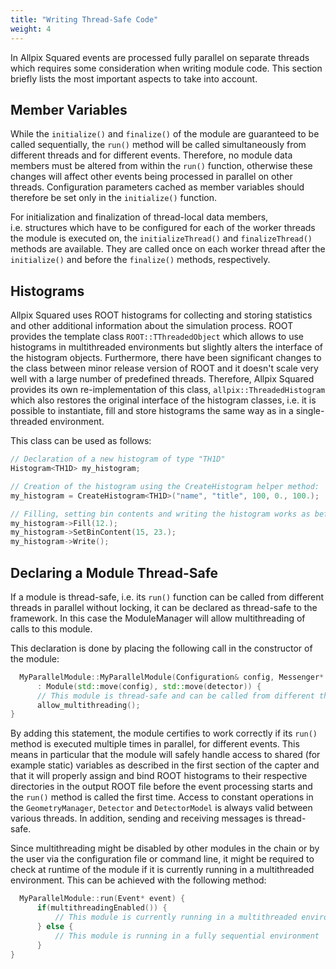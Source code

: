 ```yaml
---
title: "Writing Thread-Safe Code"
weight: 4
---
```


In Allpix Squared events are processed fully parallel on separate
threads which requires some consideration when writing module code. This
section briefly lists the most important aspects to take into account.

## Member Variables

While the `initialize()` and `finalize()` of the module are guaranteed
to be called sequentially, the `run()` method will be called
simultaneously from different threads and for different events.
Therefore, no module data members must be altered from within the
`run()` function, otherwise these changes will affect other events being
processed in parallel on other threads. Configuration parameters cached
as member variables should therefore be set only in the `initialize()`
function.

For initialization and finalization of thread-local data members,
i.e. structures which have to be configured for each of the worker
threads the module is executed on, the `initializeThread()` and
`finalizeThread()` methods are available. They are called once on each
worker thread after the `initialize()` and before the `finalize()`
methods, respectively.

## Histograms

Allpix Squared uses ROOT histograms for collecting and storing
statistics and other additional information about the simulation
process. ROOT provides the template class `ROOT::TThreadedObject` which
allows to use histograms in multithreaded environments but slightly
alters the interface of the histogram objects. Furthermore, there have
been significant changes to the class between minor release version of
ROOT and it doesn't scale very well with a large number of predefined
threads. Therefore, Allpix Squared provides its own re-implementation of
this class, `allpix::ThreadedHistogram` which also restores the original
interface of the histogram classes, i.e. it is possible to instantiate,
fill and store histograms the same way as in a single-threaded
environment.

This class can be used as follows:

```cpp
// Declaration of a new histogram of type "TH1D"
Histogram<TH1D> my_histogram;

// Creation of the histogram using the CreateHistogram helper method:
my_histogram = CreateHistogram<TH1D>("name", "title", 100, 0., 100.);

// Filling, setting bin contents and writing the histogram works as before:
my_histogram->Fill(12.);
my_histogram->SetBinContent(15, 23.);
my_histogram->Write();
```

## Declaring a Module Thread-Safe

If a module is thread-safe, i.e. its `run()` function can be called from
different threads in parallel without locking, it can be declared as
thread-safe to the framework. In this case the ModuleManager will allow
multithreading of calls to this module.

This declaration is done by placing the following call in the
constructor of the module:

```cpp
  MyParallelModule::MyParallelModule(Configuration& config, Messenger* messenger, std::shared_ptr<Detector> detector)
      : Module(std::move(config), std::move(detector)) {
      // This module is thread-safe and can be called from different threads simultaneously:
      allow_multithreading();
}
```

By adding this statement, the module certifies to work correctly if its
`run()` method is executed multiple times in parallel, for different
events. This means in particular that the module will safely handle
access to shared (for example static) variables as described in the
first section of the capter and that it will properly assign and bind
ROOT histograms to their respective directories in the output ROOT file
before the event processing starts and the `run()` method is called the
first time. Access to constant operations in the `GeometryManager`,
`Detector` and `DetectorModel` is always valid between various threads.
In addition, sending and receiving messages is thread-safe.

Since multithreading might be disabled by other modules in the chain or
by the user via the configuration file or command line, it might be
required to check at runtime of the module if it is currently running in
a multithreaded environment. This can be achieved with the following
method:

```cpp
  MyParallelModule::run(Event* event) {
      if(multithreadingEnabled()) {
          // This module is currently running in a multithreaded environment
      } else {
          // This module is running in a fully sequential environment
      }
}
```
